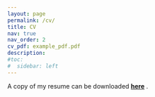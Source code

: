 ```yaml
---
layout: page
permalink: /cv/
title: CV
nav: true
nav_order: 2
cv_pdf: example_pdf.pdf
description:
#toc:
#  sidebar: left
---
```



<p> A copy of my resume can be downloaded 
<a href="/assets/pdf/example_pdf.pdf" download="pratta_resume.pdf"><strong>here</strong></a>
. </p>
